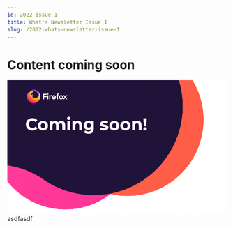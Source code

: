 ```yaml
---
id: 2022-issue-1
title: What's Newsletter Issue 1
slug: /2022-whats-newsletter-issue-1
---
```


# Content coming soon
![placeholder image](/img/coming-soon.png)asdfasdf
